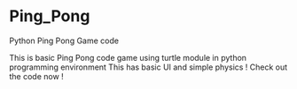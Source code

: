 # Ping_Pong
Python Ping Pong Game code

This is basic Ping Pong code game using turtle module in python programming environment
This has basic UI and simple physics !
Check out the code now !
